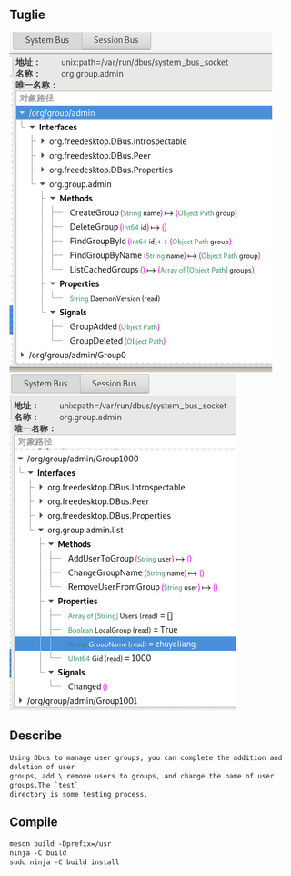 ## Tuglie

![admin:](https://github.com/zhuyaliang/images/blob/master/004.png)
![group:](https://github.com/zhuyaliang/images/blob/master/005.png)

## Describe
```
Using Dbus to manage user groups, you can complete the addition and deletion of user 
groups, add \ remove users to groups, and change the name of user groups.The `test` 
directory is some testing process.
```

## Compile

```
meson build -Dprefix=/usr
ninja -C build
sudo ninja -C build install



